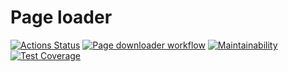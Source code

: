 # Page loader

[![Actions Status](https://github.com/olegdemchenko/backend-project-lvl3/workflows/hexlet-check/badge.svg)](https://github.com/olegdemchenko/backend-project-lvl3/actions) 
[![Page downloader workflow](https://github.com/olegdemchenko/backend-project-lvl3/actions/workflows/node.js.yml/badge.svg)](https://github.com/olegdemchenko/backend-project-lvl3/actions/workflows/node.js.yml) 
[![Maintainability](https://api.codeclimate.com/v1/badges/4ce48f73fa1f575874de/maintainability)](https://codeclimate.com/github/olegdemchenko/backend-project-lvl3/maintainability) 
[![Test Coverage](https://api.codeclimate.com/v1/badges/4ce48f73fa1f575874de/test_coverage)](https://codeclimate.com/github/olegdemchenko/backend-project-lvl3/test_coverage)

